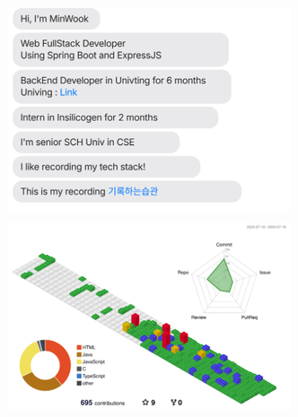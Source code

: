 ![message_svg](https://github.com/MinWook6457/MinWook6457/blob/master/chat.svg)

![](./profile-3d-contrib/profile-gitblock.svg)
